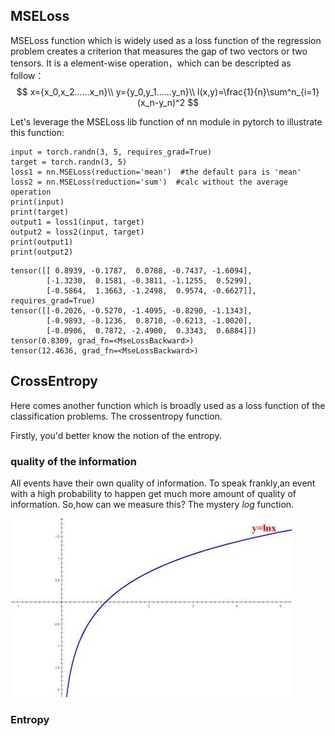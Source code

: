 ## MSELoss

MSELoss function which is widely used as a loss function of the regression problem creates a criterion  that measures the gap of  two vectors or two tensors. It is a element-wise operation，which can be descripted as follow：
$$
x={x_0,x_2......x_n}\\
y={y_0,y_1......y_n}\\
l(x,y)=\frac{1}{n}\sum^n_{i=1}(x_n-y_n)^2
$$

Let's leverage the MSELoss lib function of nn module in pytorch to illustrate this function:


```
input = torch.randn(3, 5, requires_grad=True) 
target = torch.randn(3, 5)
loss1 = nn.MSELoss(reduction='mean')  #the default para is 'mean'
loss2 = nn.MSELoss(reduction='sum')  #calc without the average operation
print(input)
print(target)
output1 = loss1(input, target)
output2 = loss2(input, target)
print(output1)
print(output2)
```

```
tensor([[ 0.8939, -0.1787,  0.0788, -0.7437, -1.6094],
        [-1.3230,  0.1581, -0.3811, -1.1255,  0.5299],
        [-0.5864,  1.3663, -1.2498,  0.9574, -0.6627]], requires_grad=True)
tensor([[-0.2026, -0.5270, -1.4095, -0.8290, -1.1343],
        [-0.9893, -0.1236,  0.8710, -0.6213, -1.0020],
        [-0.0906,  0.7872, -2.4900,  0.3343,  0.6884]])
tensor(0.8309, grad_fn=<MseLossBackward>)
tensor(12.4636, grad_fn=<MseLossBackward>)
```

## CrossEntropy

Here comes another function which is broadly used as a loss function of the classification problems. The crossentropy function.

Firstly, you'd better know the notion of the entropy.

### quality of the information

All events have their own quality of information. To speak frankly,an event with a high probability to happen  get much more amount of quality of information. So,how can we measure this? The mystery $log$ function.

![](https://raw.githubusercontent.com/blyucs/blyucs.github.io/master/images/timg.jpg)



### Entropy

